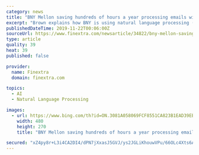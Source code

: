 ```yaml
---
category: news
title: "BNY Mellon saving hundreds of hours a year processing emails with AI"
excerpt: "Brown explains how BNY is using natural language processing (NLP) to read the e-mail, determine what the enquiry is about and which is the best team or department to forward it to, cutting down on \"unnecessary administrative overheads\". He states that BNY's operations teams may receive around one million e-mails a year, each requiring someone ..."
publishedDateTime: 2019-11-22T00:06:00Z
sourceUrl: https://www.finextra.com/newsarticle/34822/bny-mellon-saving-hundreds-of-hours-a-year-processing-emails-with-ai
type: article
quality: 39
heat: 39
published: false

provider:
  name: Finextra
  domain: finextra.com

topics:
  - AI
  - Natural Language Processing

images:
  - url: https://www.bing.com/th?id=ON.3081A058069FCF8551CA823B1EAD39EB
    width: 480
    height: 270
    title: "BNY Mellon saving hundreds of hours a year processing emails with AI"

secured: "xZ4py8r+L3i4CA2DI4/dPN7jXxasJ5GVJ/ys2JGLiKhouwVPu/66OLc4Xts6ATmfdigi+RV9mQbwbZIwEX8GCPmT7ik4RXSMHJDwaXwku6Ke8McBb6Wd8vfrnUWHBB3nyJRUQ3vjsTlTaqjWtwTGc+GFlMY19cc+XA+w84WI3Ctvnf2ZUJvowE5Bj8vP+9fqR3oaUN8jdBgO61VxC595gp66jMuha3pcv5c5BkVDGO8bcQhTz0HrLU7lYmL2HdM9orN03qB8HdTADCaTdmi+9A==;XR9mo4GKwysj9tKagrnEHA=="
---
```


